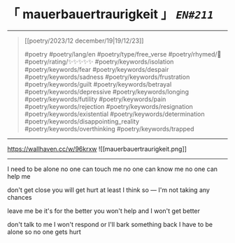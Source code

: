 # &#12300; mauerbauertraurigkeit &#12301; *`EN#211`*

---

> [[poetry/2023/12 december/19|19/12/23]]
> 
> #poetry 
> #poetry/lang/en 
> #poetry/type/free_verse 
> #poetry/rhymed/🔴 
> #poetry/rating/✨✨✨✨✨ 
> #poetry/keywords/isolation #poetry/keywords/fear #poetry/keywords/despair #poetry/keywords/sadness #poetry/keywords/frustration #poetry/keywords/guilt #poetry/keywords/betrayal #poetry/keywords/depressive #poetry/keywords/longing #poetry/keywords/futility #poetry/keywords/pain #poetry/keywords/rejection #poetry/keywords/resignation #poetry/keywords/existential #poetry/keywords/determination #poetry/keywords/disappointing_reality #poetry/keywords/overthinking #poetry/keywords/trapped 

---

https://wallhaven.cc/w/96krxw
![[mauerbauertraurigkeit.png]]

---

I need to be alone
no one can touch me
no one can know me
no one can help me

don't get close
you will get hurt
at least I think so —
I'm not taking any chances

leave me be
it's for the better
you won't help
and I won't get better

don't talk to me
I won't respond
or I'll bark something back
I have to be alone so no one gets hurt